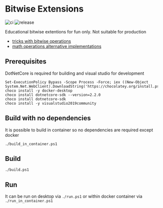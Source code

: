 # Bitwise Extensions

![ci](https://github.com/iarovyi/BitwiseExtensions/workflows/Run%20CI/badge.svg)
![release](https://github.com/iarovyi/BitwiseExtensions/workflows/Release/badge.svg)

Educational bitwise extentions for fun only. Not suitable for production
 - [tricks with bitwise operations](./src/BitwiseExtensions/BitwiseExtensions.cs)
 - [math operations alternative implementations](./src/BitwiseExtensions/AlternativeImplementations.cs)

## Prerequisites
DotNetCore is required for building and visual studio for development
```
Set-ExecutionPolicy Bypass -Scope Process -Force; iex ((New-Object System.Net.WebClient).DownloadString('https://chocolatey.org/install.ps1'))
choco install -y docker-desktop
choco install dotnetcore-sdk --version=2.2.0
choco install dotnetcore-sdk
choco install -y visualstudio2019community
```

## Build with no dependencies
It is possible to build in container so no dependencies are required except docker
```
./build_in_container.ps1
```

## Build
```
./build.ps1
```

## Run
It can be run on desktop via `./run.ps1` or within docker container via `./run_in_container.ps1`